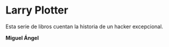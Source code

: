 # Larry Plotter

Esta serie de libros cuentan la historia de un hacker excepcional.

**Miguel Ángel**

